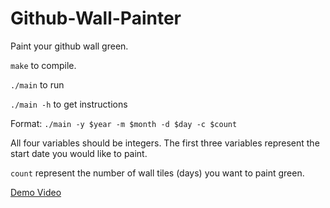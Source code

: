 # Github-Wall-Painter
Paint your github wall green.

`make` to compile.

`./main` to run

`./main -h` to get instructions

Format: `./main -y $year -m $month -d $day -c $count`

All four variables should be integers. The first three variables represent the start date you would like to paint.

`count` represent the number of wall tiles (days) you want to paint green.

<a href="https://www.youtube.com/watch?v=w6SQUTZIpGU&feature=youtu.be">Demo Video</a>
